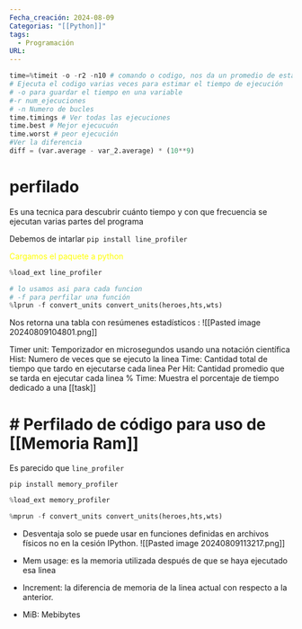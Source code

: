 ```yaml
---
Fecha_creación: 2024-08-09
Categorias: "[[Python]]"
tags:
  - Programación
URL:
---
```

```python
time=%timeit -o -r2 -n10 # comando o codigo, nos da un promedio de estadisticas de tiempo
# Ejecuta el codigo varias veces para estimar el tiempo de ejecución
# -o para guardar el tiempo en una variable
#-r num_ejecuciones
# -n Numero de bucles
time.timings # Ver todas las ejecuciones
time.best # Mejor ejecucuón
time.worst # peor ejecución
#Ver la diferencia
diff = (var.average - var_2.average) * (10**9)
```

# perfilado 

Es una tecnica para descubrir cuánto tiempo y con que frecuencia se ejecutan varias partes del programa

Debemos de intarlar `pip install line_profiler`

<font color="#ffff00">Cargamos el paquete a python</font>

```python
%load_ext line_profiler

# lo usamos asi para cada funcion 
# -f para perfilar una función
%lprun -f convert_units convert_units(heroes,hts,wts)
```


Nos retorna una tabla con resúmenes estadísticos : 
![[Pasted image 20240809104801.png]]

Timer unit: Temporizador en microsegundos usando una notación científica
Hist: Numero de veces que se ejecuto la linea
Time: Cantidad total de tiempo que tardo en ejecutarse cada linea
Per Hit: Cantidad promedio que se tarda en ejecutar cada linea
% Time: Muestra el porcentaje de tiempo dedicado a una [[task]]

# # Perfilado de código para uso de [[Memoria Ram]]

Es parecido que `line_profiler` 

`pip install memory_profiler`

```python
%load_ext memory_profiler

%mprun -f convert_units convert_units(heroes,hts,wts)
```

- Desventaja solo se puede usar en funciones definidas en archivos físicos no en la cesión IPython.
![[Pasted image 20240809113217.png]]

- Mem usage: es la memoria utilizada después de que se haya ejecutado esa linea
- Increment: la diferencia de memoria de la linea actual con respecto a la anterior.
- MiB: Mebibytes